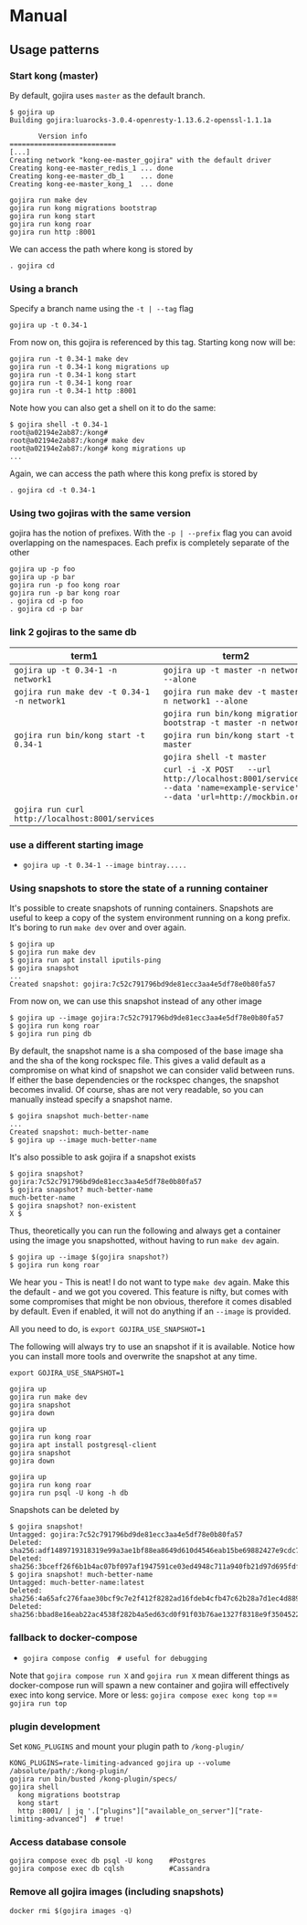 # Manual

## Usage patterns

### Start kong (master)

By default, gojira uses `master` as the default branch.

```
$ gojira up
Building gojira:luarocks-3.0.4-openresty-1.13.6.2-openssl-1.1.1a

       Version info
==========================
[...]
Creating network "kong-ee-master_gojira" with the default driver
Creating kong-ee-master_redis_1 ... done
Creating kong-ee-master_db_1    ... done
Creating kong-ee-master_kong_1  ... done
```

```
gojira run make dev
gojira run kong migrations bootstrap
gojira run kong start
gojira run kong roar
gojira run http :8001
```

We can access the path where kong is stored by

```
. gojira cd
```

### Using a branch

Specify a branch name using the `-t | --tag` flag

```
gojira up -t 0.34-1
```

From now on, this gojira is referenced by this tag. Starting kong now will be:

```
gojira run -t 0.34-1 make dev
gojira run -t 0.34-1 kong migrations up
gojira run -t 0.34-1 kong start
gojira run -t 0.34-1 kong roar
gojira run -t 0.34-1 http :8001
```

Note how you can also get a shell on it to do the same:

```
$ gojira shell -t 0.34-1
root@a02194e2ab87:/kong#
root@a02194e2ab87:/kong# make dev
root@a02194e2ab87:/kong# kong migrations up
...
```

Again, we can access the path where this kong prefix is stored by

```
. gojira cd -t 0.34-1
```

### Using two gojiras with the same version

gojira has the notion of prefixes. With the `-p | --prefix` flag you can avoid
overlapping on the namespaces. Each prefix is completely separate of the other

```
gojira up -p foo
gojira up -p bar
gojira run -p foo kong roar
gojira run -p bar kong roar
. gojira cd -p foo
. gojira cd -p bar
```

### link 2 gojiras to the same db

| term1                                            | term2                                                                                                                       |
|--------------------------------------------------|-----------------------------------------------------------------------------------------------------------------------------|
| `gojira up -t 0.34-1 -n network1`                | `gojira up -t master -n network1 --alone`                                                                                   |
| `gojira run make dev -t 0.34-1 -n network1`      | `gojira run make dev -t master -n network1 --alone`                                                                             |
|                                                  | `gojira run bin/kong migrations bootstrap -t master -n network1`                                                            |
| `gojira run bin/kong start -t 0.34-1`            | `gojira run bin/kong start -t master`                                                                                       |
|                                                  | `gojira shell -t master`                                                                                                    |
|                                                  | `curl -i -X POST   --url http://localhost:8001/services/   --data 'name=example-service'   --data 'url=http://mockbin.org'` |
| `gojira run curl http://localhost:8001/services` |                                                                                                                             |


### use a different starting image

- `gojira up -t 0.34-1 --image bintray.....`

### Using snapshots to store the state of a running container

It's possible to create snapshots of running containers. Snapshots are useful
to keep a copy of the system environment running on a kong prefix. It's boring
to run `make dev` over and over again.

```
$ gojira up
$ gojira run make dev
$ gojira run apt install iputils-ping
$ gojira snapshot
...
Created snapshot: gojira:7c52c791796bd9de81ecc3aa4e5df78e0b80fa57
```

From now on, we can use this snapshot instead of any other image

```
$ gojira up --image gojira:7c52c791796bd9de81ecc3aa4e5df78e0b80fa57
$ gojira run kong roar
$ gojira run ping db
```

By default, the snapshot name is a sha composed of the base image sha and the
sha of the kong rockspec file. This gives a valid default as a compromise on
what kind of snapshot we can consider valid between runs. If either the base
dependencies or the rockspec changes, the snapshot becomes invalid. Of course,
shas are not very readable, so you can manually instead specify a snapshot
name.

```
$ gojira snapshot much-better-name
...
Created snapshot: much-better-name
$ gojira up --image much-better-name
```

It's also possible to ask gojira if a snapshot exists

```
$ gojira snapshot?
gojira:7c52c791796bd9de81ecc3aa4e5df78e0b80fa57
$ gojira snapshot? much-better-name
much-better-name
$ gojira snapshot? non-existent
X $
```

Thus, theoretically you can run the following and always get a container using
the image you snapshotted, without having to run `make dev` again.
```
$ gojira up --image $(gojira snapshot?)
$ gojira run kong roar
```

We hear you - This is neat! I do not want to type `make dev` again. Make this
the default - and we got you covered. This feature is nifty, but comes with
some compromises that might be non obvious, therefore it comes disabled by
default. Even if enabled, it will not do anything if an `--image` is provided.

All you need to do, is `export GOJIRA_USE_SNAPSHOT=1`

The following will always try to use an snapshot if it is available. Notice
how you can install more tools and overwrite the snapshot at any time.

```
export GOJIRA_USE_SNAPSHOT=1

gojira up
gojira run make dev
gojira snapshot
gojira down

gojira up
gojira run kong roar
gojira apt install postgresql-client
gojira snapshot
gojira down

gojira up
gojira run kong roar
gojira run psql -U kong -h db
```

Snapshots can be deleted by

```
$ gojira snapshot!
Untagged: gojira:7c52c791796bd9de81ecc3aa4e5df78e0b80fa57
Deleted: sha256:adf1489719318319e99a3ae1bf88ea8649d610d4546eab15be69882427e9cdc7
Deleted: sha256:3bceff26f6b1b4ac07bf097af1947591ce03ed4948c711a940fb21d97d695fdf
$ gojira snapshot! much-better-name
Untagged: much-better-name:latest
Deleted: sha256:4a65afc276faae30bcf9c7e2f412f8282ad16fdeb4cfb47c62b28a7d1ec4d889
Deleted: sha256:bbad8e16eab22ac4538f282b4a5ed63cd0f91f03b76ae1327f8318e9f3504522
```

### fallback to docker-compose

- `gojira compose config  # useful for debugging`

Note that `gojira compose run X` and `gojira run X` mean different
things as docker-compose run will spawn a new container and gojira
will effectively exec into kong service. More or less:
`gojira compose exec kong top` == `gojira run top`

### plugin development

Set `KONG_PLUGINS` and mount your plugin path to `/kong-plugin/`

```
KONG_PLUGINS=rate-limiting-advanced gojira up --volume /absolute/path/:/kong-plugin/
gojira run bin/busted /kong-plugin/specs/
gojira shell
  kong migrations bootstrap
  kong start
  http :8001/ | jq '.["plugins"]["available_on_server"]["rate-limiting-advanced"]  # true!
```

### Access database console

```
gojira compose exec db psql -U kong    #Postgres
gojira compose exec db cqlsh           #Cassandra

```

### Remove all gojira images (including snapshots)

```
docker rmi $(gojira images -q)
```
